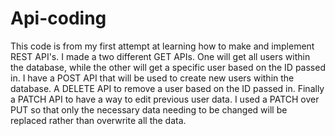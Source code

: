 # Api-coding

This code is from my first attempt at learning how to make and implement REST API's. I made a two different GET APIs. One will get all users within the database, while the other will get a specific user based on the ID passed in. I have a POST API that will be used to create new users within the database. A DELETE API to remove a user based on the ID passed in. Finally a PATCH API to have a way to edit previous user data. I used a PATCH over PUT so that only the necessary data needing to be changed will be replaced rather than overwrite all the data.

